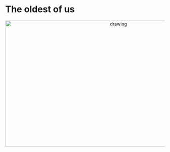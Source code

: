 
<h1>The oldest of us</h1> <p align="center">
<p align="center">



<img src="https://i.imgur.com/lvWKNlM.png" alt="drawing" width="700" height="400"/>

